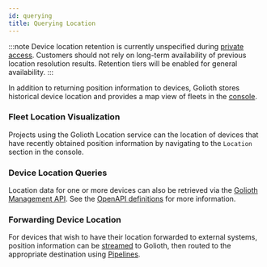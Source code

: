 ```yaml
---
id: querying
title: Querying Location
---
```


:::note
Device location retention is currently unspecified during [private
access](https://blog.golioth.io/golioth-location-private-access/). Customers
should not rely on long-term availability of previous location resolution
results. Retention tiers will be enabled for general availability.
:::

In addition to returning position information to devices, Golioth stores
historical device location and provides a map view of fleets in the
[console](/getting-started/golioth-console).

### Fleet Location Visualization

Projects using the Golioth Location service can the location of devices that
have recently obtained position information by navigating to the `Location`
section in the console.

### Device Location Queries

Location data for one or more devices can also be retrieved via the [Golioth
Management API](/reference/management-api). See the [OpenAPI
definitions](/reference/management-api/openapi) for more information.

### Forwarding Device Location

For devices that wish to have their location forwarded to external systems,
position information can be
[streamed](/reference/device-api/api-docs/streaming-data) to Golioth, then
routed to the appropriate destination using
[Pipelines](https://docs.golioth.io/data-routing).
